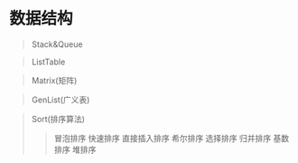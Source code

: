 数据结构
====

> Stack&Queue

> ListTable

> Matrix(矩阵)

> GenList(广义表)

> Sort(排序算法)
>> 冒泡排序
>> 快速排序
>> 直接插入排序
>> 希尔排序
>> 选择排序
>> 归并排序
>> 基数排序
>> 堆排序